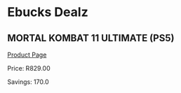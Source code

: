 
# Ebucks Dealz
## MORTAL KOMBAT 11 ULTIMATE (PS5)
[Product Page](https://www.ebucks.com/web/shop/productSelected.do?prodId=548703849&catId=363334443)

Price: R829.00

Savings: 170.0


	